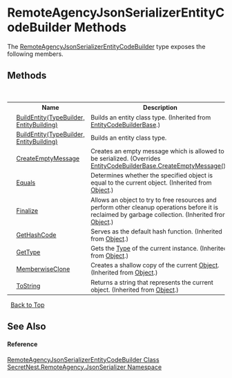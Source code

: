 # RemoteAgencyJsonSerializerEntityCodeBuilder Methods
 

The <a href="T_SecretNest_RemoteAgency_JsonSerializer_RemoteAgencyJsonSerializerEntityCodeBuilder">RemoteAgencyJsonSerializerEntityCodeBuilder</a> type exposes the following members.


## Methods
&nbsp;<table><tr><th></th><th>Name</th><th>Description</th></tr><tr><td>![Public method](media/pubmethod.gif "Public method")</td><td><a href="M_SecretNest_RemoteAgency_EntityCodeBuilderBase_BuildEntity">BuildEntity(TypeBuilder, EntityBuilding)</a></td><td>
Builds an entity class type.
 (Inherited from <a href="T_SecretNest_RemoteAgency_EntityCodeBuilderBase">EntityCodeBuilderBase</a>.)</td></tr><tr><td>![Public method](media/pubmethod.gif "Public method")</td><td><a href="M_SecretNest_RemoteAgency_JsonSerializer_RemoteAgencyJsonSerializerEntityCodeBuilder_BuildEntity">BuildEntity(TypeBuilder, EntityBuilding)</a></td><td>
Builds an entity class type.</td></tr><tr><td>![Public method](media/pubmethod.gif "Public method")</td><td><a href="M_SecretNest_RemoteAgency_JsonSerializer_RemoteAgencyJsonSerializerEntityCodeBuilder_CreateEmptyMessage">CreateEmptyMessage</a></td><td>
Creates an empty message which is allowed to be serialized.
 (Overrides <a href="M_SecretNest_RemoteAgency_EntityCodeBuilderBase_CreateEmptyMessage">EntityCodeBuilderBase.CreateEmptyMessage()</a>.)</td></tr><tr><td>![Public method](media/pubmethod.gif "Public method")</td><td><a href="https://docs.microsoft.com/dotnet/api/system.object.equals#System_Object_Equals_System_Object_" target="_blank">Equals</a></td><td>
Determines whether the specified object is equal to the current object.
 (Inherited from <a href="https://docs.microsoft.com/dotnet/api/system.object" target="_blank">Object</a>.)</td></tr><tr><td>![Protected method](media/protmethod.gif "Protected method")</td><td><a href="https://docs.microsoft.com/dotnet/api/system.object.finalize#System_Object_Finalize" target="_blank">Finalize</a></td><td>
Allows an object to try to free resources and perform other cleanup operations before it is reclaimed by garbage collection.
 (Inherited from <a href="https://docs.microsoft.com/dotnet/api/system.object" target="_blank">Object</a>.)</td></tr><tr><td>![Public method](media/pubmethod.gif "Public method")</td><td><a href="https://docs.microsoft.com/dotnet/api/system.object.gethashcode#System_Object_GetHashCode" target="_blank">GetHashCode</a></td><td>
Serves as the default hash function.
 (Inherited from <a href="https://docs.microsoft.com/dotnet/api/system.object" target="_blank">Object</a>.)</td></tr><tr><td>![Public method](media/pubmethod.gif "Public method")</td><td><a href="https://docs.microsoft.com/dotnet/api/system.object.gettype#System_Object_GetType" target="_blank">GetType</a></td><td>
Gets the <a href="https://docs.microsoft.com/dotnet/api/system.type" target="_blank">Type</a> of the current instance.
 (Inherited from <a href="https://docs.microsoft.com/dotnet/api/system.object" target="_blank">Object</a>.)</td></tr><tr><td>![Protected method](media/protmethod.gif "Protected method")</td><td><a href="https://docs.microsoft.com/dotnet/api/system.object.memberwiseclone#System_Object_MemberwiseClone" target="_blank">MemberwiseClone</a></td><td>
Creates a shallow copy of the current <a href="https://docs.microsoft.com/dotnet/api/system.object" target="_blank">Object</a>.
 (Inherited from <a href="https://docs.microsoft.com/dotnet/api/system.object" target="_blank">Object</a>.)</td></tr><tr><td>![Public method](media/pubmethod.gif "Public method")</td><td><a href="https://docs.microsoft.com/dotnet/api/system.object.tostring#System_Object_ToString" target="_blank">ToString</a></td><td>
Returns a string that represents the current object.
 (Inherited from <a href="https://docs.microsoft.com/dotnet/api/system.object" target="_blank">Object</a>.)</td></tr></table>&nbsp;
<a href="#remoteagencyjsonserializerentitycodebuilder-methods">Back to Top</a>

## See Also


#### Reference
<a href="T_SecretNest_RemoteAgency_JsonSerializer_RemoteAgencyJsonSerializerEntityCodeBuilder">RemoteAgencyJsonSerializerEntityCodeBuilder Class</a><br /><a href="N_SecretNest_RemoteAgency_JsonSerializer">SecretNest.RemoteAgency.JsonSerializer Namespace</a><br />